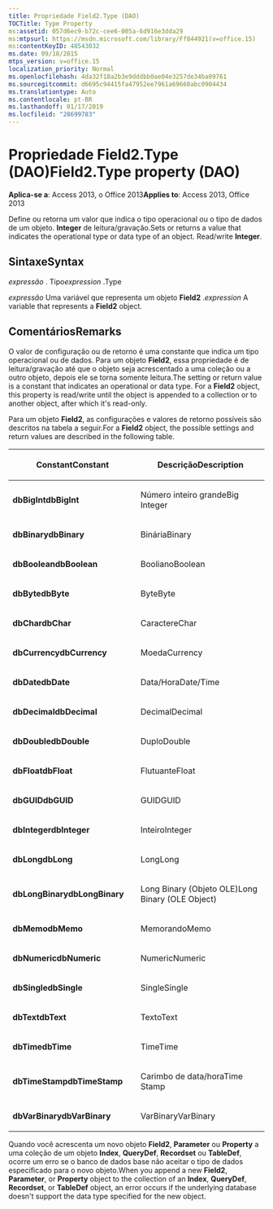 ```yaml
---
title: Propriedade Field2.Type (DAO)
TOCTitle: Type Property
ms:assetid: 057d6ec9-b72c-cee6-005a-6d916e3dda29
ms:mtpsurl: https://msdn.microsoft.com/library/Ff844921(v=office.15)
ms:contentKeyID: 48543032
ms.date: 09/18/2015
mtps_version: v=office.15
localization_priority: Normal
ms.openlocfilehash: 4da32f18a2b3e9dddbb0ae04e3257de34ba09761
ms.sourcegitcommit: d6695c94415fa47952ee7961a69660abc0904434
ms.translationtype: Auto
ms.contentlocale: pt-BR
ms.lasthandoff: 01/17/2019
ms.locfileid: "28699783"
---
```

# <a name="field2type-property-dao"></a><span data-ttu-id="09102-102">Propriedade Field2.Type (DAO)</span><span class="sxs-lookup"><span data-stu-id="09102-102">Field2.Type property (DAO)</span></span>


<span data-ttu-id="09102-103">**Aplica-se a**: Access 2013, o Office 2013</span><span class="sxs-lookup"><span data-stu-id="09102-103">**Applies to**: Access 2013, Office 2013</span></span>

<span data-ttu-id="09102-p101">Define ou retorna um valor que indica o tipo operacional ou o tipo de dados de um objeto. **Integer** de leitura/gravação.</span><span class="sxs-lookup"><span data-stu-id="09102-p101">Sets or returns a value that indicates the operational type or data type of an object. Read/write **Integer**.</span></span>

## <a name="syntax"></a><span data-ttu-id="09102-106">Sintaxe</span><span class="sxs-lookup"><span data-stu-id="09102-106">Syntax</span></span>

<span data-ttu-id="09102-107">*expressão* . Tipo</span><span class="sxs-lookup"><span data-stu-id="09102-107">*expression* .Type</span></span>

<span data-ttu-id="09102-108">*expressão* Uma variável que representa um objeto **Field2** .</span><span class="sxs-lookup"><span data-stu-id="09102-108">*expression* A variable that represents a **Field2** object.</span></span>

## <a name="remarks"></a><span data-ttu-id="09102-109">Comentários</span><span class="sxs-lookup"><span data-stu-id="09102-109">Remarks</span></span>

<span data-ttu-id="09102-p102">O valor de configuração ou de retorno é uma constante que indica um tipo operacional ou de dados. Para um objeto **Field2**, essa propriedade é de leitura/gravação até que o objeto seja acrescentado a uma coleção ou a outro objeto, depois ele se torna somente leitura.</span><span class="sxs-lookup"><span data-stu-id="09102-p102">The setting or return value is a constant that indicates an operational or data type. For a **Field2** object, this property is read/write until the object is appended to a collection or to another object, after which it's read-only.</span></span>

<span data-ttu-id="09102-112">Para um objeto **Field2**, as configurações e valores de retorno possíveis são descritos na tabela a seguir.</span><span class="sxs-lookup"><span data-stu-id="09102-112">For a **Field2** object, the possible settings and return values are described in the following table.</span></span>

<table>
<colgroup>
<col style="width: 50%" />
<col style="width: 50%" />
</colgroup>
<thead>
<tr class="header">
<th><p><span data-ttu-id="09102-113">Constant</span><span class="sxs-lookup"><span data-stu-id="09102-113">Constant</span></span></p></th>
<th><p><span data-ttu-id="09102-114">Descrição</span><span class="sxs-lookup"><span data-stu-id="09102-114">Description</span></span></p></th>
</tr>
</thead>
<tbody>
<tr class="odd">
<td><p><span data-ttu-id="09102-115"><strong>dbBigInt</strong></span><span class="sxs-lookup"><span data-stu-id="09102-115"><strong>dbBigInt</strong></span></span></p></td>
<td><p><span data-ttu-id="09102-116">Número inteiro grande</span><span class="sxs-lookup"><span data-stu-id="09102-116">Big Integer</span></span></p></td>
</tr>
<tr class="even">
<td><p><span data-ttu-id="09102-117"><strong>dbBinary</strong></span><span class="sxs-lookup"><span data-stu-id="09102-117"><strong>dbBinary</strong></span></span></p></td>
<td><p><span data-ttu-id="09102-118">Binária</span><span class="sxs-lookup"><span data-stu-id="09102-118">Binary</span></span></p></td>
</tr>
<tr class="odd">
<td><p><span data-ttu-id="09102-119"><strong>dbBoolean</strong></span><span class="sxs-lookup"><span data-stu-id="09102-119"><strong>dbBoolean</strong></span></span></p></td>
<td><p><span data-ttu-id="09102-120">Booliano</span><span class="sxs-lookup"><span data-stu-id="09102-120">Boolean</span></span></p></td>
</tr>
<tr class="even">
<td><p><span data-ttu-id="09102-121"><strong>dbByte</strong></span><span class="sxs-lookup"><span data-stu-id="09102-121"><strong>dbByte</strong></span></span></p></td>
<td><p><span data-ttu-id="09102-122">Byte</span><span class="sxs-lookup"><span data-stu-id="09102-122">Byte</span></span></p></td>
</tr>
<tr class="odd">
<td><p><span data-ttu-id="09102-123"><strong>dbChar</strong></span><span class="sxs-lookup"><span data-stu-id="09102-123"><strong>dbChar</strong></span></span></p></td>
<td><p><span data-ttu-id="09102-124">Caractere</span><span class="sxs-lookup"><span data-stu-id="09102-124">Char</span></span></p></td>
</tr>
<tr class="even">
<td><p><span data-ttu-id="09102-125"><strong>dbCurrency</strong></span><span class="sxs-lookup"><span data-stu-id="09102-125"><strong>dbCurrency</strong></span></span></p></td>
<td><p><span data-ttu-id="09102-126">Moeda</span><span class="sxs-lookup"><span data-stu-id="09102-126">Currency</span></span></p></td>
</tr>
<tr class="odd">
<td><p><span data-ttu-id="09102-127"><strong>dbDate</strong></span><span class="sxs-lookup"><span data-stu-id="09102-127"><strong>dbDate</strong></span></span></p></td>
<td><p><span data-ttu-id="09102-128">Data/Hora</span><span class="sxs-lookup"><span data-stu-id="09102-128">Date/Time</span></span></p></td>
</tr>
<tr class="even">
<td><p><span data-ttu-id="09102-129"><strong>dbDecimal</strong></span><span class="sxs-lookup"><span data-stu-id="09102-129"><strong>dbDecimal</strong></span></span></p></td>
<td><p><span data-ttu-id="09102-130">Decimal</span><span class="sxs-lookup"><span data-stu-id="09102-130">Decimal</span></span></p></td>
</tr>
<tr class="odd">
<td><p><span data-ttu-id="09102-131"><strong>dbDouble</strong></span><span class="sxs-lookup"><span data-stu-id="09102-131"><strong>dbDouble</strong></span></span></p></td>
<td><p><span data-ttu-id="09102-132">Duplo</span><span class="sxs-lookup"><span data-stu-id="09102-132">Double</span></span></p></td>
</tr>
<tr class="even">
<td><p><span data-ttu-id="09102-133"><strong>dbFloat</strong></span><span class="sxs-lookup"><span data-stu-id="09102-133"><strong>dbFloat</strong></span></span></p></td>
<td><p><span data-ttu-id="09102-134">Flutuante</span><span class="sxs-lookup"><span data-stu-id="09102-134">Float</span></span></p></td>
</tr>
<tr class="odd">
<td><p><span data-ttu-id="09102-135"><strong>dbGUID</strong></span><span class="sxs-lookup"><span data-stu-id="09102-135"><strong>dbGUID</strong></span></span></p></td>
<td><p><span data-ttu-id="09102-136">GUID</span><span class="sxs-lookup"><span data-stu-id="09102-136">GUID</span></span></p></td>
</tr>
<tr class="even">
<td><p><span data-ttu-id="09102-137"><strong>dbInteger</strong></span><span class="sxs-lookup"><span data-stu-id="09102-137"><strong>dbInteger</strong></span></span></p></td>
<td><p><span data-ttu-id="09102-138">Inteiro</span><span class="sxs-lookup"><span data-stu-id="09102-138">Integer</span></span></p></td>
</tr>
<tr class="odd">
<td><p><span data-ttu-id="09102-139"><strong>dbLong</strong></span><span class="sxs-lookup"><span data-stu-id="09102-139"><strong>dbLong</strong></span></span></p></td>
<td><p><span data-ttu-id="09102-140">Long</span><span class="sxs-lookup"><span data-stu-id="09102-140">Long</span></span></p></td>
</tr>
<tr class="even">
<td><p><span data-ttu-id="09102-141"><strong>dbLongBinary</strong></span><span class="sxs-lookup"><span data-stu-id="09102-141"><strong>dbLongBinary</strong></span></span></p></td>
<td><p><span data-ttu-id="09102-142">Long Binary (Objeto OLE)</span><span class="sxs-lookup"><span data-stu-id="09102-142">Long Binary (OLE Object)</span></span></p></td>
</tr>
<tr class="odd">
<td><p><span data-ttu-id="09102-143"><strong>dbMemo</strong></span><span class="sxs-lookup"><span data-stu-id="09102-143"><strong>dbMemo</strong></span></span></p></td>
<td><p><span data-ttu-id="09102-144">Memorando</span><span class="sxs-lookup"><span data-stu-id="09102-144">Memo</span></span></p></td>
</tr>
<tr class="even">
<td><p><span data-ttu-id="09102-145"><strong>dbNumeric</strong></span><span class="sxs-lookup"><span data-stu-id="09102-145"><strong>dbNumeric</strong></span></span></p></td>
<td><p><span data-ttu-id="09102-146">Numeric</span><span class="sxs-lookup"><span data-stu-id="09102-146">Numeric</span></span></p></td>
</tr>
<tr class="odd">
<td><p><span data-ttu-id="09102-147"><strong>dbSingle</strong></span><span class="sxs-lookup"><span data-stu-id="09102-147"><strong>dbSingle</strong></span></span></p></td>
<td><p><span data-ttu-id="09102-148">Single</span><span class="sxs-lookup"><span data-stu-id="09102-148">Single</span></span></p></td>
</tr>
<tr class="even">
<td><p><span data-ttu-id="09102-149"><strong>dbText</strong></span><span class="sxs-lookup"><span data-stu-id="09102-149"><strong>dbText</strong></span></span></p></td>
<td><p><span data-ttu-id="09102-150">Texto</span><span class="sxs-lookup"><span data-stu-id="09102-150">Text</span></span></p></td>
</tr>
<tr class="odd">
<td><p><span data-ttu-id="09102-151"><strong>dbTime</strong></span><span class="sxs-lookup"><span data-stu-id="09102-151"><strong>dbTime</strong></span></span></p></td>
<td><p><span data-ttu-id="09102-152">Time</span><span class="sxs-lookup"><span data-stu-id="09102-152">Time</span></span></p></td>
</tr>
<tr class="even">
<td><p><span data-ttu-id="09102-153"><strong>dbTimeStamp</strong></span><span class="sxs-lookup"><span data-stu-id="09102-153"><strong>dbTimeStamp</strong></span></span></p></td>
<td><p><span data-ttu-id="09102-154">Carimbo de data/hora</span><span class="sxs-lookup"><span data-stu-id="09102-154">Time Stamp</span></span></p></td>
</tr>
<tr class="odd">
<td><p><span data-ttu-id="09102-155"><strong>dbVarBinary</strong></span><span class="sxs-lookup"><span data-stu-id="09102-155"><strong>dbVarBinary</strong></span></span></p></td>
<td><p><span data-ttu-id="09102-156">VarBinary</span><span class="sxs-lookup"><span data-stu-id="09102-156">VarBinary</span></span></p></td>
</tr>
</tbody>
</table>


<span data-ttu-id="09102-157">Quando você acrescenta um novo objeto **Field2**, **Parameter** ou **Property** a uma coleção de um objeto **Index**, **QueryDef**, **Recordset** ou **TableDef**, ocorre um erro se o banco de dados base não aceitar o tipo de dados especificado para o novo objeto.</span><span class="sxs-lookup"><span data-stu-id="09102-157">When you append a new **Field2**, **Parameter**, or **Property** object to the collection of an **Index**, **QueryDef**, **Recordset**, or **TableDef** object, an error occurs if the underlying database doesn't support the data type specified for the new object.</span></span>

